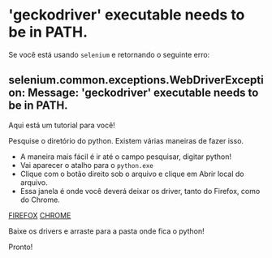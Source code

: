 # 'geckodriver' executable needs to be in PATH.
 
Se você está usando ```selenium``` e retornando  o seguinte erro:

## selenium.common.exceptions.WebDriverException: Message: 'geckodriver' executable needs to be in PATH.

Aqui está um tutorial para você!

Pesquise o diretório do python.  Existem várias maneiras de fazer isso.

- A maneira mais fácil é ir até o campo pesquisar, digitar python!
- Vai aparecer o atalho para o ```python.exe```
- Clique com o botão direito sob o arquivo e clique em Abrir local do arquivo.
- Essa janela é onde você deverá deixar os driver, tanto do Firefox, como do Chrome.

[FIREFOX](https://github.com/mozilla/geckodriver/releases)
[CHROME](https://sites.google.com/a/chromium.org/chromedriver/downloads)

Baixe os drivers e arraste para a pasta onde fica o python!

Pronto! 




